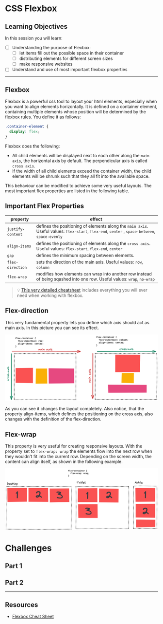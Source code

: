 # CSS Flexbox

## Learning Objectives

In this session you will learn:

- [ ] Understanding the purpose of Flexbox:
  - [ ] let items fill out the possible space in their container
  - [ ] distributing elements for different screen sizes
  - [ ] make responsive websites
- [ ] Understand and use of most important flexbox properties

---

## Flexbox

Flexbox is a powerful css tool to layout your html elements, especially when you want to align elements horizontally. It is defined on a container element, containing multiple elements whose position will be determined by the flexbox rules. You define it as follows:

```css
.container-element {
  display: flex;
}
```

Flexbox does the following:

- All child elements will be displayed next to each other along the `main axis`, the horizontal axis by default. The perpendicular axis is called `cross axis`.
- If the width of all child elements exceed the container width, the child elements will be shrunk such that they all fit into the available space.

This behaviour can be modified to achieve some very useful layouts. The most important flex properties are listed in the following table.

## Important Flex Properties

| property          | effect                                                                                                                                         |
| ----------------- | ---------------------------------------------------------------------------------------------------------------------------------------------- |
| `justify-content` | defines the positioning of elements along the `main axis`. Useful values: `flex-start`, `flex-end`, `center` , `space-between`, `space-evenly` |
| `align-items`     | defines the positioning of elements along the `cross axis`. Useful values: `flex-start`, `flex-end`, `center`                                  |
| `gap`             | defines the minimum spacing between elements.                                                                                                  |
| `flex-direction`  | sets the direction of the main axis. Useful values: `row`, `column`                                                                            |
| `flex-wrap`       | modifies how elements can wrap into another row instead of being sqashed into one row. Useful values: `wrap`, `no-wrap`                        |

> 💡 [This very detailed cheatsheet](https://css-tricks.com/snippets/css/a-guide-to-flexbox/) includes everything you will ever need when working with flexbox.

## Flex-direction

This very fundamental property lets you define which axis should act as main axis. In this picture you can see its effect.

![flex-direction](assets/flex-direction.png)

As you can see it changes the layout completely. Also notice, that the property align-items, which defines the positioning on the cross axis, also changes with the definition of the flex-direction.

## Flex-wrap

This property is very useful for creating responsive layouts. With the property set to `flex-wrap: wrap` the elements flow into the next row when they wouldn't fit into the current row. Depending on the screen width, the content can align itself, as shown in the following example.

![flex-wrap](assets/flex-wrap.png)

# Challenges

## Part 1

## Part 2

---

## Resources

- [Flexbox Cheat Sheet](https://css-tricks.com/snippets/css/a-guide-to-flexbox/)
